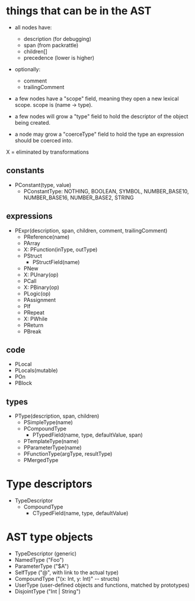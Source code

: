 
# things that can be in the AST

- all nodes have:
  - description (for debugging)
  - span (from packrattle)
  - children[]
  - precedence (lower is higher)
- optionally:
  - comment
  - trailingComment

- a few nodes have a "scope" field, meaning they open a new lexical scope.
  scope is (name -> type).
- a few nodes will grow a "type" field to hold the descriptor of the object
  being created.
- a node may grow a "coerceType" field to hold the type an expression should
  be coerced into.

X = eliminated by transformations

## constants

  - PConstant(type, value)
    - PConstantType: NOTHING, BOOLEAN, SYMBOL, NUMBER_BASE10, NUMBER_BASE16, NUMBER_BASE2, STRING

## expressions

  - PExpr(description, span, children, comment, trailingComment)
    - PReference(name)
    - PArray
    - X: PFunction(inType, outType)
    - PStruct
      - PStructField(name)
    - PNew
    - X: PUnary(op)
    - PCall
    - X: PBinary(op)
    - PLogic(op)
    - PAssignment
    - PIf
    - PRepeat
    - X: PWhile
    - PReturn
    - PBreak

## code

  - PLocal
  - PLocals(mutable)
  - POn
  - PBlock

## types

  - PType(description, span, children)
    - PSimpleType(name)
    - PCompoundType
      - PTypedField(name, type, defaultValue, span)
    - PTemplateType(name)
    - PParameterType(name)
    - PFunctionType(argType, resultType)
    - PMergedType


# Type descriptors

  - TypeDescriptor
    - CompoundType
      - CTypedField(name, type, defaultValue)





# AST type objects

- TypeDescriptor (generic)
- NamedType ("Foo")
- ParameterType ("$A")
- SelfType ("@", with link to the actual type)
- CompoundType ("(x: Int, y: Int)" -- structs)
- UserType (user-defined objects and functions, matched by prototypes)
- DisjointType ("Int | String")
